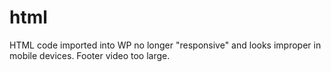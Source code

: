 # html
HTML code imported into WP no longer "responsive" and looks improper in mobile devices. Footer video too large.
